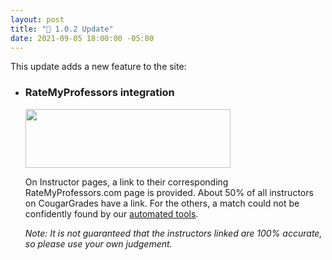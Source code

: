 ```yaml
---
layout: post
title: "🔧 1.0.2 Update"
date: 2021-09-05 18:00:00 -05:00
---
```


This update adds a new feature to the site:
- ### RateMyProfessors integration

  <img width="328" height="94" src="{{ site.baseurl }}/assets/2021-09-05.png">

  On Instructor pages, a link to their corresponding RateMyProfessors.com page is provided. About 50% of all instructors on CougarGrades have a link. For the others, a match could not be confidently found by our [automated tools](https://github.com/cougargrades/publicdata/tree/e593014975b08d9cc603d3bb966e2b37344ef1ef/documents/com.ratemyprofessors).

  *Note: It is not guaranteed that the instructors linked are 100% accurate, so please use your own judgement.*

